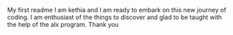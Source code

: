 My first readme
I am kethia and I am ready to embark on this new journey of coding. I am enthusiast of the things to discover and glad to be taught with the help of the alx program.
Thank you
